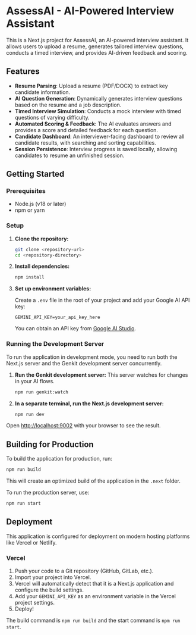 # AssessAI - AI-Powered Interview Assistant

This is a Next.js project for AssessAI, an AI-powered interview assistant. It allows users to upload a resume, generates tailored interview questions, conducts a timed interview, and provides AI-driven feedback and scoring.

## Features

- **Resume Parsing**: Upload a resume (PDF/DOCX) to extract key candidate information.
- **AI Question Generation**: Dynamically generates interview questions based on the resume and a job description.
- **Timed Interview Simulation**: Conducts a mock interview with timed questions of varying difficulty.
- **Automated Scoring & Feedback**: The AI evaluates answers and provides a score and detailed feedback for each question.
- **Candidate Dashboard**: An interviewer-facing dashboard to review all candidate results, with searching and sorting capabilities.
- **Session Persistence**: Interview progress is saved locally, allowing candidates to resume an unfinished session.

## Getting Started

### Prerequisites

- Node.js (v18 or later)
- npm or yarn

### Setup

1.  **Clone the repository:**
    ```bash
    git clone <repository-url>
    cd <repository-directory>
    ```

2.  **Install dependencies:**
    ```bash
    npm install
    ```

3.  **Set up environment variables:**

    Create a `.env` file in the root of your project and add your Google AI API key:

    ```
    GEMINI_API_KEY=your_api_key_here
    ```

    You can obtain an API key from [Google AI Studio](https://aistudio.google.com/app/apikey).

### Running the Development Server

To run the application in development mode, you need to run both the Next.js server and the Genkit development server concurrently.

1.  **Run the Genkit development server:**
    This server watches for changes in your AI flows.
    ```bash
    npm run genkit:watch
    ```

2.  **In a separate terminal, run the Next.js development server:**
    ```bash
    npm run dev
    ```

Open [http://localhost:9002](http://localhost:9002) with your browser to see the result.

## Building for Production

To build the application for production, run:

```bash
npm run build
```

This will create an optimized build of the application in the `.next` folder.

To run the production server, use:

```bash
npm run start
```

## Deployment

This application is configured for deployment on modern hosting platforms like Vercel or Netlify.

### Vercel

1.  Push your code to a Git repository (GitHub, GitLab, etc.).
2.  Import your project into Vercel.
3.  Vercel will automatically detect that it is a Next.js application and configure the build settings.
4.  Add your `GEMINI_API_KEY` as an environment variable in the Vercel project settings.
5.  Deploy!

The build command is `npm run build` and the start command is `npm run start`.
